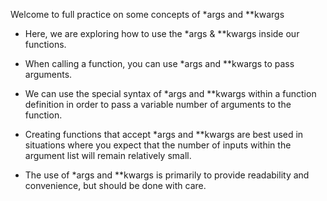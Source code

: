 Welcome to full practice on some concepts of *args and **kwargs

- Here, we are exploring how to use the *args & **kwargs inside our functions.
- When calling a function, you can use *args and **kwargs to pass arguments.

- We can use the special syntax of *args and **kwargs within a function definition in order to pass a variable number of arguments to the function.

- Creating functions that accept *args and **kwargs are best used in situations where you expect that the number of inputs within the argument list will remain relatively small.
- The use of *args and **kwargs is primarily to provide readability and convenience, but should be done with care.